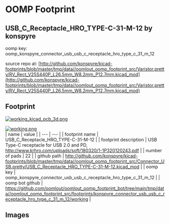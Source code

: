 # OOMP Footprint  
## USB_C_Receptacle_HRO_TYPE-C-31-M-12  by konspyre  
  
oomp key: oomp_konspyre_connector_usb_usb_c_receptacle_hro_type_c_31_m_12  
  
source repo at: [http://github.com/konspyre/kicad-footprints/blob/master/tmp/data//oomlout_oomp_footprint_src/Varistor.pretty/RV_Rect_V25S440P_L26.5mm_W8.2mm_P12.7mm.kicad_mod](http://github.com/konspyre/kicad-footprints/blob/master/tmp/data//oomlout_oomp_footprint_src/Varistor.pretty/RV_Rect_V25S440P_L26.5mm_W8.2mm_P12.7mm.kicad_mod)  
## Footprint  
  
[![working_kicad_pcb_3d.png](working_kicad_pcb_3d_600.png)](working_kicad_pcb_3d.png)  
  
[![working.png](working_600.png)](working.png)  
| name | value | 
| --- | --- | 
| footprint name | USB_C_Receptacle_HRO_TYPE-C-31-M-12 | 
| footprint description | USB Type-C receptacle for USB 2.0 and PD, http://www.krhro.com/uploads/soft/180320/1-1P320120243.pdf | 
| number of pads | 22 | 
| github path | http://github.com/konspyre/kicad-footprints/blob/master/tmp/data//oomlout_oomp_footprint_src/Connector_USB.pretty/USB_C_Receptacle_HRO_TYPE-C-31-M-12.kicad_mod | 
| oomp key | oomp_konspyre_connector_usb_usb_c_receptacle_hro_type_c_31_m_12 | 
| oomp bot github | https://github.com/oomlout/oomlout_oomp_footprint_bot/tree/main/tmp/data//oomlout_oomp_footprint_src/footprints/konspyre_connector_usb_usb_c_receptacle_hro_type_c_31_m_12/working | 
## Images  
